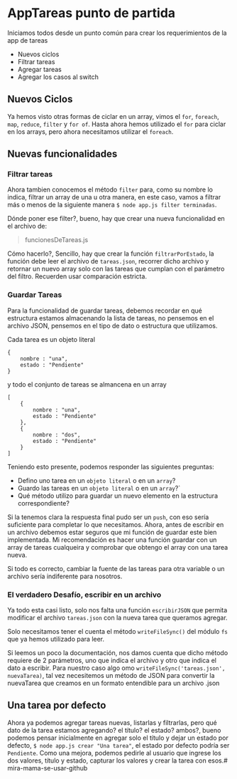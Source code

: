 # AppTareas punto de partida
Iniciamos todos desde un punto común para crear los requerimientos de la app de tareas

- Nuevos ciclos
- Filtrar tareas
- Agregar tareas
- Agregar los casos al switch

## Nuevos Ciclos
Ya hemos visto otras formas de ciclar en un array, vimos el `for`, `foreach`, `map`, `reduce`, ``filter`` y ``for of``.
Hasta ahora hemos utilizado el ``for`` para ciclar en los arrays, pero ahora necesitamos utilizar el ``foreach``.

## Nuevas funcionalidades

### Filtrar tareas
Ahora tambien conocemos el método `filter` para, como su nombre lo indica, filtrar un array de una u otra manera, en este caso, vamos a filtrar más o menos de la siguiente manera `$ node app.js filter terminadas`.

Dónde poner ese filter?, bueno, hay que crear una nueva funcionalidad en el archivo de: 
> funcionesDeTareas.js

Cómo hacerlo?, Sencillo, hay que crear la función ``filtrarPorEstado``, la función debe leer el archivo de ``tareas.json``, recorrer dicho archivo y retornar un nuevo array solo con las tareas que cumplan con el parámetro del filtro. Recuerden usar comparación estricta.

### Guardar Tareas

Para la funcionalidad de guardar tareas, debemos recordar en qué estructura estamos almacenando la lista de tareas, no pensemos en el archivo JSON, pensemos en el tipo de dato o estructura que utilizamos. 

Cada tarea es un objeto literal 
```
{
    nombre : "una",
    estado : "Pendiente"
}
```
y todo el conjunto de tareas se almancena en un array
```
[
    {
        nombre : "una",
        estado : "Pendiente"
    },
    {
        nombre : "dos",
        estado : "Pendiente"
    }
]
```
Teniendo esto presente, podemos responder las siguientes preguntas:
- Defino uno tarea en un ``objeto literal`` o en un ``array``?
- Guardo las tareas en un ``objeto literal`` o en un ``array``?`
- Qué método utilizo para guardar un nuevo elemento en la estructura correspondiente?


Si la tenemos clara la respuesta final pudo ser un ``push``, con eso sería suficiente para completar lo que necesitamos. Ahora, antes de escribir en un archivo debemos estar seguros que mi función de guardar este bien implementada. Mi recomendación es hacer una función guardar con un array de tareas cualqueira y comprobar que obtengo el array con una tarea nueva.

Si todo es correcto, cambiar la fuente de las tareas para otra variable o un archivo sería indiferente para nosotros.

### El verdadero Desafío, escribir en un archivo

Ya todo esta casi listo, solo nos falta una función `escribirJSON` que permita modificar el archivo ``tareas.json`` con la nueva tarea que queramos agregar.

Solo necesitamos tener el cuenta el método `writeFileSync()` del módulo ``fs`` que ya hemos utilizado para leer.

Si leemos un poco la documentación, nos damos cuenta que dicho método requiere de 2 parámetros, uno que indica el archivo y otro que indica el dato a escribir. Para nuestro caso algo omo `writeFileSync('tareas.json', nuevaTarea)`, tal vez necesitemos un método de JSON para convertir la nuevaTarea que creamos en un formato entendible para un archivo .json

## Una tarea por defecto
Ahora ya podemos agregar tareas nuevas, listarlas y filtrarlas, pero qué dato de la tarea estamos agregando? el título? el estado? ambos?, bueno podemos pensar inicialmente en agregar solo el título y dejar un estado por defecto, `$ node app.js crear "Una tarea"`, el estado por defecto podría ser ``Pendiente``. Como una mejora, podemos pedirle al usuario que ingrese los dos valores, título y estado, capturar los valores y crear la tarea con esos.#   m i r a - m a m a - s e - u s a r - g i t h u b  
 